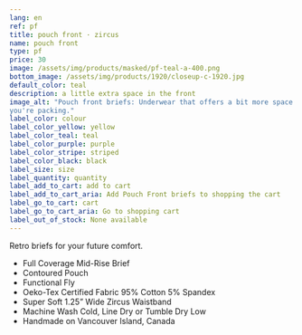 ```yaml
---
lang: en
ref: pf
title: pouch front · zircus
name: pouch front
type: pf
price: 30
image: /assets/img/products/masked/pf-teal-a-400.png
bottom_image: /assets/img/products/1920/closeup-c-1920.jpg
default_color: teal
description: a little extra space in the front
image_alt: "Pouch front briefs: Underwear that offers a bit more space for what
you're packing."
label_color: colour
label_color_yellow: yellow
label_color_teal: teal
label_color_purple: purple
label_color_stripe: striped
label_color_black: black
label_size: size
label_quantity: quantity
label_add_to_cart: add to cart
label_add_to_cart_aria: Add Pouch Front briefs to shopping the cart
label_go_to_cart: cart
label_go_to_cart_aria: Go to shopping cart
label_out_of_stock: None available
---
```


Retro briefs for your future comfort.

- Full Coverage Mid-Rise Brief
- Contoured Pouch
- Functional Fly
- Oeko-Tex Certified Fabric 95% Cotton 5% Spandex
- Super Soft 1.25” Wide Zircus Waistband
- Machine Wash Cold, Line Dry or Tumble Dry Low
- Handmade on Vancouver Island, Canada
